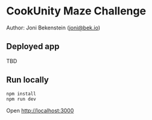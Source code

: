 # CookUnity Maze Challenge

Author: Joni Bekenstein (joni@bek.io)

## Deployed app

TBD

## Run locally

```bash
npm install
npm run dev
```

Open [http://localhost:3000](http://localhost:3000)
